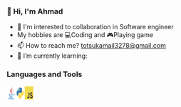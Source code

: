 ### 👋 Hi, I'm Ahmad
- 👀 I'm interested to collaboration in Software engineer
- My hobbies are 💻Coding and 🎮Playing game
- 📫 How to reach me? totsukamail3278@gmail.com
- 🌱 I’m currently learning:
### Languages and Tools

<img src="https://raw.githubusercontent.com/devicons/devicon/master/icons/java/java-original.svg" width="20" height="30"><img src="https://raw.githubusercontent.com/devicons/devicon/master/icons/python/python-original.svg" width="20" height="30"><img src="https://raw.githubusercontent.com/devicons/devicon/master/icons/javascript/javascript-original.svg" width="20" height="30">

<!---<img align = "left" alt = "Ahmad3296's Github Stats" src = "https://github-readme-stats.vercel.app/api?username=Ahmad3296&show_icons=true&theme=radical" />
<img align = "left" alt = "Ahmad3296's Github Stats" src = "https://github-readme-stats.vercel.app/api/top-langs/?username=Ahmad3296&layout=compact" />
Ahmad3296/Ahmad3296 is a ✨ special ✨ repository because its `README.md` (this file) appears on your GitHub profile.
You can click the Preview link to take a look at your changes.
--->
